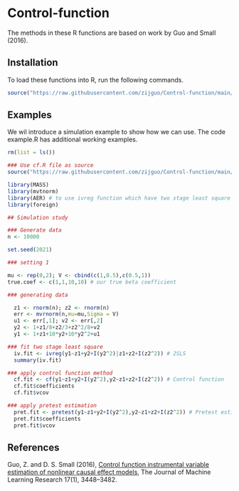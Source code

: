 # Control-function

The methods in these R functions are based on work by Guo and Small (2016).

## Installation
To load these functions into R, run the following commands. 

```R
source("https://raw.githubusercontent.com/zijguo/Control-function/main/cf.R")
```

## Examples
We wil introduce a simulation example to show how we can use. The code example.R has additional working examples.

```R
rm(list = ls())

### Use cf.R file as source
source("https://raw.githubusercontent.com/zijguo/Control-function/main/cf.R")

library(MASS)
library(mvtnorm)
library(AER) # to use ivreg function which have two stage least square
library(foreign)

## Simulation study

### Generate data
n <- 10000

set.seed(2021)

### setting 1

mu <- rep(0,2); V <- cbind(c(1,0.5),c(0.5,1))
true.coef <- c(1,1,10,10) # our true beta coefficient

### generating data

  z1 <- rnorm(n); z2 <- rnorm(n)
  err <- mvrnorm(n,mu=mu,Sigma = V)
  u1 <- err[,1]; v2 <- err[,2]
  y2 <- 1+z1/8+z2/3+z2^2/8+v2
  y1 <- 1+z1+10*y2+10*y2^2+u1

### fit two stage least square
  iv.fit <- ivreg(y1~z1+y2+I(y2^2)|z1+z2+I(z2^2)) # 2SLS
  summary(iv.fit)

### apply control function method
  cf.fit <- cf(y1~z1+y2+I(y2^2),y2~z1+z2+I(z2^2)) # Control function
  cf.fit$coefficients
  cf.fit$vcov

### apply pretest estimation
  pret.fit <- pretest(y1~z1+y2+I(y2^2),y2~z1+z2+I(z2^2)) # Pretest estimator
  pret.fit$coefficients
  pret.fit$vcov
```
## References
Guo, Z. and D. S. Small (2016), [Control function instrumental variable estimation of nonlinear
causal effect models](https://www.jmlr.org/papers/volume17/14-379/14-379.pdf), The Journal of Machine Learning Research 17(1), 3448–3482.
